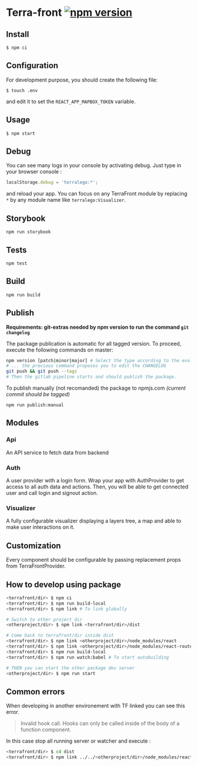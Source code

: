 # Terra-front [![npm version](https://badge.fury.io/js/@terralego%2Fcore.svg)](https://www.npmjs.com/package/@terralego/core)

## Install

```shell
$ npm ci
```

## Configuration

For development purpose, you should create the following file:

    $ touch .env

and edit it to set the `REACT_APP_MAPBOX_TOKEN` variable.

## Usage

```shell
$ npm start
```

## Debug

You can see many logs in your console by activating debug. Just type in your browser console :

```js
localStorage.debug = 'terralego:*';
```

and reload your app. You can focus on any TerraFront module by replacing `*` by any module name like `terralego:Visualizer`.

## Storybook

```shell
npm run storybook
```

## Tests

```shell
npm test
```

## Build

```shell
npm run build
```

## Publish

**Requirements: git-extras needed by npm version to run the command `git changelog`**   


The package publication is automatic for all tagged version. To proceed, execute
the following commands on master:

```sh
npm version [patch|minor|major] # Select the type according to the evolution criticity
# ... the previous command proposes you to edit the CHANGELOG
git push && git push --tags
# Then the gitlab pipeline starts and should publish the package.
```

To publish manually (not recomanded) the package to npmjs.com *(current commit should be tagged)*

```shell
npm run publish:manual
```

## Modules

### Api

An API service to fetch data from backend

### Auth

A user provider with a login form. Wrap your app with AuthProvider to get access to all auth data and actions. Then, you will be able to get connected user and call login and signout action.

### Visualizer

A fully configurable visualizer displaying a layers tree, a map and able to make user interactions on it.

## Customization

Every component should be configurable by passing replacement props from TerraFrontProvider.

## How to develop using package

```sh
<terrafront/dir> $ npm ci
<terrafront/dir> $ npm run build-local
<terrafront/dir> $ npm link # To link globally

# Switch to other project dir
<otherproject/dir> $ npm link <terrafront/dir>/dist

# Come back to terrafront/dir inside dist
<terrafront/dir> $ npm link <otherproject/dir>/node_modules/react
<terrafront/dir> $ npm link <otherproject/dir>/node_modules/react-router
<terrafront/dir> $ npm run build-local
<terrafront/dir> $ npm run watch:babel # To start autobuilding

# THEN you can start the other package dev server
<otherproject/dir> $ npm run start

```

## Common errors

When developing in another environement with TF linked you can see this error.

> Invalid hook call. Hooks can only be called inside of the body of a function component.

In this case stop all running server or watcher and execute :

```sh
<terrafront/dir> $ cd dist
<terrafront/dir> $ npm link ../../<otherproject/dir>/node_modules/react/
```

